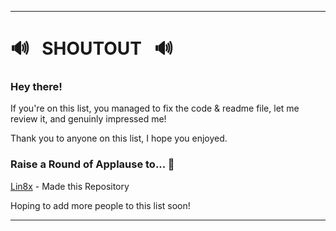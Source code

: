 ---------------------

# :loud_sound: &nbsp; SHOUTOUT &nbsp; :loud_sound:

### Hey there! 

If you're on this list, you managed to fix the code & readme file, let me review it, and genuinly impressed me!

Thank you to anyone on this list, I hope you enjoyed.

### Raise a Round of Applause to... :clap:

[Lin8x](www.github.com/lin8x) - Made this Repository

Hoping to add more people to this list soon!

---------------------
